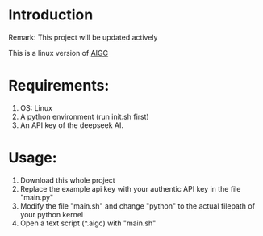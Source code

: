 # Introduction
Remark: This project will be updated actively

This is a linux version of [AIGC](https://github.com/Magic-Abracadabra/AI-Chinese-Scripting-Language)

# Requirements:
1. OS: Linux
2. A python environment (run init.sh first)
3. An API key of the deepseek AI.
# Usage:
1. Download this whole project
2. Replace the example api key with your authentic API key in the file "main.py"
3. Modify the file "main.sh" and change "python" to the actual filepath of your python kernel
4. Open a text script (*.aigc) with "main.sh"

